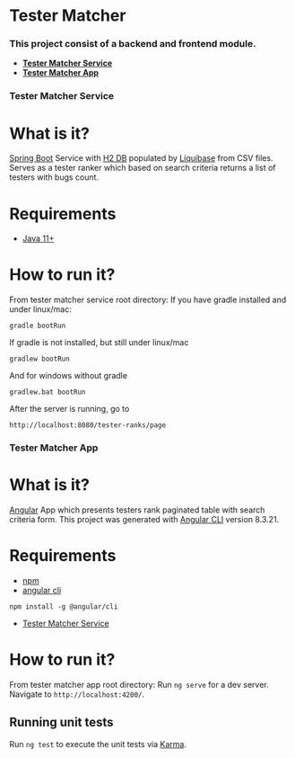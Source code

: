 Tester Matcher
==========================
### This project consist of a backend and frontend module.
- **[Tester Matcher Service](#tester-matcher-service)**
- **[Tester Matcher App](#tester-matcher-app)**

### Tester Matcher Service

# What is it?
[Spring Boot](https://spring.io/projects/spring-boot) Service with [H2 DB](https://www.h2database.com/html/main.html) populated by [Liquibase](https://www.liquibase.org/) from CSV files.
Serves as a tester ranker which based on search criteria returns a list of testers with bugs count.

# Requirements

- [Java 11+](https://www.oracle.com/technetwork/java/javase/downloads)

# How to run it?
From tester matcher service root directory:
If you have gradle installed and under linux/mac:
```
gradle bootRun
```

If gradle is not installed, but still under linux/mac
```
gradlew bootRun
```

And for windows without gradle
```
gradlew.bat bootRun
```
    
After the server is running, go to
```
http://localhost:8080/tester-ranks/page
```

### Tester Matcher App

# What is it?
[Angular](https://angular.io/) App which presents testers rank paginated table with search criteria form.
This project was generated with [Angular CLI](https://github.com/angular/angular-cli) version 8.3.21.
# Requirements

- [npm](https://www.npmjs.com/)
- [angular cli](https://cli.angular.io/)
```
npm install -g @angular/cli
```
- [Tester Matcher Service](#tester-matcher-service)

# How to run it?
From tester matcher app root directory:
Run `ng serve` for a dev server. Navigate to `http://localhost:4200/`. 

## Running unit tests

Run `ng test` to execute the unit tests via [Karma](https://karma-runner.github.io).

